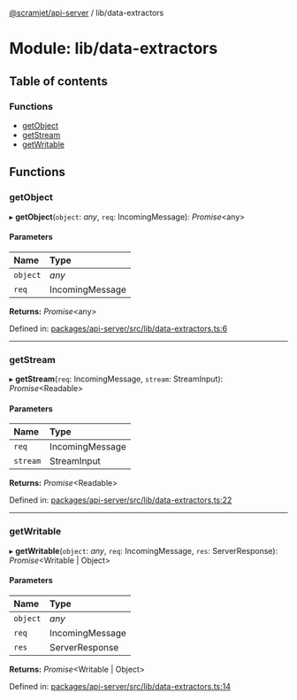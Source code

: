 [@scramjet/api-server](../README.md) / lib/data-extractors

# Module: lib/data-extractors

## Table of contents

### Functions

- [getObject](lib_data_extractors.md#getobject)
- [getStream](lib_data_extractors.md#getstream)
- [getWritable](lib_data_extractors.md#getwritable)

## Functions

### getObject

▸ **getObject**(`object`: *any*, `req`: IncomingMessage): *Promise*<any\>

#### Parameters

| Name | Type |
| :------ | :------ |
| `object` | *any* |
| `req` | IncomingMessage |

**Returns:** *Promise*<any\>

Defined in: [packages/api-server/src/lib/data-extractors.ts:6](https://github.com/scramjet-cloud-platform/scramjet-csi-dev/blob/8f44413a/packages/api-server/src/lib/data-extractors.ts#L6)

___

### getStream

▸ **getStream**(`req`: IncomingMessage, `stream`: StreamInput): *Promise*<Readable\>

#### Parameters

| Name | Type |
| :------ | :------ |
| `req` | IncomingMessage |
| `stream` | StreamInput |

**Returns:** *Promise*<Readable\>

Defined in: [packages/api-server/src/lib/data-extractors.ts:22](https://github.com/scramjet-cloud-platform/scramjet-csi-dev/blob/8f44413a/packages/api-server/src/lib/data-extractors.ts#L22)

___

### getWritable

▸ **getWritable**(`object`: *any*, `req`: IncomingMessage, `res`: ServerResponse): *Promise*<Writable \| Object\>

#### Parameters

| Name | Type |
| :------ | :------ |
| `object` | *any* |
| `req` | IncomingMessage |
| `res` | ServerResponse |

**Returns:** *Promise*<Writable \| Object\>

Defined in: [packages/api-server/src/lib/data-extractors.ts:14](https://github.com/scramjet-cloud-platform/scramjet-csi-dev/blob/8f44413a/packages/api-server/src/lib/data-extractors.ts#L14)
